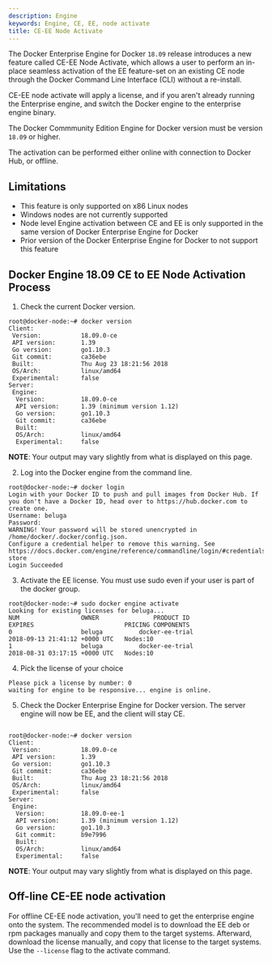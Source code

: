 ```yaml
---
description: Engine
keywords: Engine, CE, EE, node activate
title: CE-EE Node Activate
---
```


The Docker Enterprise Engine for Docker `18.09` release introduces a new feature called CE-EE Node Activate, which allows a user to perform an in-place seamless activation of the EE feature-set on an existing CE node through the Docker Command Line Interface (CLI) without a re-install.

CE-EE node activate will apply a license, and if you aren't already running the Enterprise engine, and switch the Docker engine to the enterprise engine binary.

The Docker Commmunity Edition Engine for Docker version must be version `18.09` or higher.

The activation can be performed either online with connection to Docker Hub, or offline.

## Limitations

* This feature is only supported on x86 Linux nodes
* Windows nodes are not currently supported
* Node level Engine activation between CE and EE is only supported in the same version of Docker Enterprise Engine for Docker
* Prior version of the Docker Enterprise Engine for Docker to not support this feature

## Docker Engine 18.09 CE to EE Node Activation Process

1. Check the current Docker version.
```
root@docker-node:~# docker version
Client:
 Version:           18.09.0-ce
 API version:       1.39
 Go version:        go1.10.3
 Git commit:        ca36ebe
 Built:             Thu Aug 23 18:21:56 2018
 OS/Arch:           linux/amd64
 Experimental:      false
Server:
 Engine:
  Version:          18.09.0-ce
  API version:      1.39 (minimum version 1.12)
  Go version:       go1.10.3
  Git commit:       ca36ebe
  Built:
  OS/Arch:          linux/amd64
  Experimental:     false
```
**NOTE**: Your output may vary slightly from what is displayed on this page.

2. Log into the Docker engine from the command line.

```
root@docker-node:~# docker login
Login with your Docker ID to push and pull images from Docker Hub. If you don't have a Docker ID, head over to https://hub.docker.com to create one.
Username: beluga
Password:
WARNING! Your password will be stored unencrypted in /home/docker/.docker/config.json.
Configure a credential helper to remove this warning. See
https://docs.docker.com/engine/reference/commandline/login/#credentials-store
Login Succeeded
```

3. Activate the EE license. You must use sudo even if your user is part of the docker group.

```
root@docker-node:~# sudo docker engine activate
Looking for existing licenses for beluga...
NUM                 OWNER               PRODUCT ID                     EXPIRES                         PRICING COMPONENTS
0                   beluga          docker-ee-trial                2018-09-13 21:41:12 +0000 UTC   Nodes:10
1                   beluga          docker-ee-trial                2018-08-31 03:17:15 +0000 UTC   Nodes:10
```

4. Pick the license of your choice
```
Please pick a license by number: 0
waiting for engine to be responsive... engine is online.
```

5. Check the Docker Enterprise Engine for Docker version. The server engine will now be EE, and the client will stay CE.
```

root@docker-node:~# docker version
Client:
 Version:           18.09.0-ce
 API version:       1.39
 Go version:        go1.10.3
 Git commit:        ca36ebe
 Built:             Thu Aug 23 18:21:56 2018
 OS/Arch:           linux/amd64
 Experimental:      false
Server:
 Engine:
  Version:          18.09.0-ee-1
  API version:      1.39 (minimum version 1.12)
  Go version:       go1.10.3
  Git commit:       b9e7996
  Built:
  OS/Arch:          linux/amd64
  Experimental:     false
```

**NOTE**: Your output may vary slightly from what is displayed on this page.

## Off-line CE-EE node activation

For offline CE-EE node activation, you'll need to get the enterprise engine onto the system. The recommended model is to download the EE deb or rpm packages manually and copy them to the target systems. Afterward, download the license manually, and copy that license to the target systems. Use the `--license` flag to the activate command.
